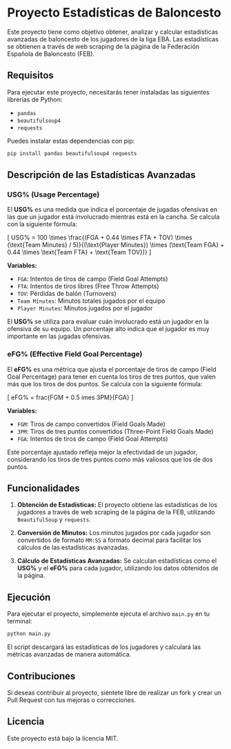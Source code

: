 
# Proyecto Estadísticas de Baloncesto

Este proyecto tiene como objetivo obtener, analizar y calcular estadísticas avanzadas de baloncesto de los jugadores de la liga EBA. Las estadísticas se obtienen a través de web scraping de la página de la Federación Española de Baloncesto (FEB). 

## Requisitos

Para ejecutar este proyecto, necesitarás tener instaladas las siguientes librerías de Python:

- `pandas`
- `beautifulsoup4`
- `requests`

Puedes instalar estas dependencias con pip:

```bash
pip install pandas beautifulsoup4 requests
```

## Descripción de las Estadísticas Avanzadas

### USG% (Usage Percentage)

El **USG%** es una medida que indica el porcentaje de jugadas ofensivas en las que un jugador está involucrado mientras está en la cancha. Se calcula con la siguiente fórmula:

\[
USG\% = 100 \times \frac{(FGA + 0.44 \times FTA + TOV) \times (\text{Team Minutes} / 5)}{(\text{Player Minutes}) \times (\text{Team FGA} + 0.44 \times \text{Team FTA} + \text{Team TOV})}
\]

**Variables:**

- `FGA`: Intentos de tiros de campo (Field Goal Attempts)
- `FTA`: Intentos de tiros libres (Free Throw Attempts)
- `TOV`: Pérdidas de balón (Turnovers)
- `Team Minutes`: Minutos totales jugados por el equipo
- `Player Minutes`: Minutos jugados por el jugador

El **USG%** se utiliza para evaluar cuán involucrado está un jugador en la ofensiva de su equipo. Un porcentaje alto indica que el jugador es muy importante en las jugadas ofensivas.

### eFG% (Effective Field Goal Percentage)

El **eFG%** es una métrica que ajusta el porcentaje de tiros de campo (Field Goal Percentage) para tener en cuenta los tiros de tres puntos, que valen más que los tiros de dos puntos. Se calcula con la siguiente fórmula:

\[
eFG\% = frac{FGM + 0.5 	imes 3PM}{FGA}
\]

**Variables:**

- `FGM`: Tiros de campo convertidos (Field Goals Made)
- `3PM`: Tiros de tres puntos convertidos (Three-Point Field Goals Made)
- `FGA`: Intentos de tiros de campo (Field Goal Attempts)

Este porcentaje ajustado refleja mejor la efectividad de un jugador, considerando los tiros de tres puntos como más valiosos que los de dos puntos.

## Funcionalidades

1. **Obtención de Estadísticas:**
   El proyecto obtiene las estadísticas de los jugadores a través de web scraping de la página de la FEB, utilizando `BeautifulSoup` y `requests`.

2. **Conversión de Minutos:**
   Los minutos jugados por cada jugador son convertidos de formato `MM:SS` a formato decimal para facilitar los cálculos de las estadísticas avanzadas.

3. **Cálculo de Estadísticas Avanzadas:**
   Se calculan estadísticas como el **USG%** y el **eFG%** para cada jugador, utilizando los datos obtenidos de la página.

## Ejecución

Para ejecutar el proyecto, simplemente ejecuta el archivo `main.py` en tu terminal:

```bash
python main.py
```

El script descargará las estadísticas de los jugadores y calculará las métricas avanzadas de manera automática.

## Contribuciones

Si deseas contribuir al proyecto, siéntete libre de realizar un fork y crear un Pull Request con tus mejoras o correcciones.

## Licencia

Este proyecto está bajo la licencia MIT.
